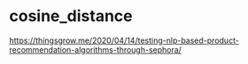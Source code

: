 # cosine_distance

https://thingsgrow.me/2020/04/14/testing-nlp-based-product-recommendation-algorithms-through-sephora/
